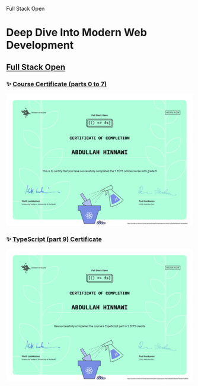 Full Stack Open

# Deep Dive Into Modern Web Development

## [Full Stack Open](https://fullstackopen.com/en/)

### ✨ [Course Certificate (parts 0 to 7)](https://studies.cs.helsinki.fi/stats/api/certificate/fullstackopen/en/352871252effef59afcaf97d41d66be1)

![Full Stack Open Certificate](certificates/FullStackOpenCertificate.png)

### ✨ [TypeScript (part 9) Certificate](https://studies.cs.helsinki.fi/stats/api/certificate/fs-typescript/en/90a7afd0a6b146da9a71bb4617ba8567)

![TypeScript Certificate](certificates/typescriptCertificate.png)

